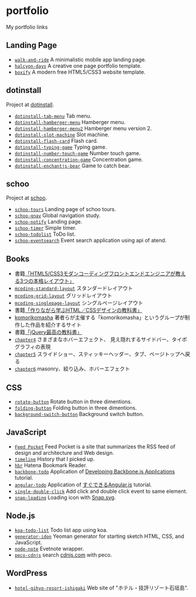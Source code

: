 # portfolio
My portfolio links

## Landing Page
 - [`walk-and-ride`](https://github.com/shgtkshruch/walk-and-ride) A minimalistic mobile app landing page.
 - [`halcyon-days`](https://github.com/shgtkshruch/halcyon-days) A creative one page portfolio template.
 - [`boxify`](https://github.com/shgtkshruch/boxify) A modern free HTML5/CSS3 website template.

## dotinstall
Project at [dotinstall](http://dotinstall.com).
 - [`dotinstall-tab-menu`](https://github.com/shgtkshruch/dotinstall-tab-menu) Tab menu.
 - [`dotinstall-hamberger-menu`](https://github.com/shgtkshruch/dotinstall-hamberger-menu) Hamberger menu.
 - [`dotinstall-hamberger-menu2`](https://github.com/shgtkshruch/dotinstall-hamberger-menu2) Hamberger menu version 2.
 - [`dotinstall-slot-machine`](https://github.com/shgtkshruch/dotinstall-slot-machine) Slot machine.
 - [`dotinstall-flash-card`](https://github.com/shgtkshruch/dotinstall-flash-card) Flash card.
 - [`dotinstall-typing-game`](https://github.com/shgtkshruch/dotinstall-typing-game) Typing game.
 - [`dotinstall-number-touch-game`](https://github.com/shgtkshruch/dotinstall-number-touch-game) Number touch game.
 - [`dotinstall-concentration-game`](https://github.com/shgtkshruch/dotinstall-concentration-game) Concentration game.
 - [`dotinstall-enchantjs-bear`](https://github.com/shgtkshruch/dotinstall-enchantjs-bear) Game to catch bear.


## schoo
Project at [schoo](https://schoo.jp/).
 - [`schoo-tours`](https://github.com/shgtkshruch/schoo-tours) Landing page of schoo tours.
 - [`schoo-gnav`](https://github.com/shgtkshruch/schoo-gnav) Global navigation study.
 - [`schoo-notify`](https://github.com/shgtkshruch/schoo-notify) Landing page.
 - [`schoo-timer`](https://github.com/shgtkshruch/schoo-timer) Simple timer.
 - [`schoo-todolist`](https://github.com/shgtkshruch/schoo-todolist) ToDo list.
 - [`schoo-eventsearch`](https://github.com/shgtkshruch/schoo-eventsearch) Event search application using api of atend.

## Books
 - 書籍[「HTML5/CSS3モダンコーディングフロントエンドエンジニアが教える3つの本格レイアウト」](http://www.shoeisha.co.jp/book/detail/9784798141572)
  - [`mcoding-standard-layout`](https://github.com/shgtkshruch/mcoding-standard-layout) スタンダードレイアウト
  - [`mcoding-grid-layout`](https://github.com/shgtkshruch/mcoding-grid-layout) グリッドレイアウト
  - [`mcoding-singlepage-layout`](https://github.com/shgtkshruch/mcoding-singlepage-layout) シングルページレイアウト
 - 書籍[「作りながら学ぶHTML／CSSデザインの教科書」](http://htmlcss.cat-speak.net/)
  - [komorikomasha](https://github.com/shgtkshruch/htmlcss-design-textbook) 著者らが主催する「komorikomasha」というグループが制作した作品を紹介するサイト
 - 書籍[「jQuery最高の教科書」](http://jquery.shiftbrain.co.jp/)
  - [`chapter4`](https://github.com/shgtkshruch/jquery-best-textbook-chapter4) さまざまなホバーエフェクト、 見え隠れするサイドバー、タイポグラフィの表現
  - [`chapter5`](https://github.com/shgtkshruch/jquery-best-textbook-chapter5) スライドショー、スティッキーヘッダー、タブ、ページトップへ戻る
  - [`chapter6`](https://github.com/shgtkshruch/jquery-best-textbook-chapter6) masonry、絞り込み、ホバーエフェクト

## CSS
- [`rotate-button`](https://github.com/shgtkshruch/rotate-button) Rotate button in three dimentions.
- [`folding-button`](https://github.com/shgtkshruch/folding-button) Folding button in three dimentions.
- [`background-switch-button`](https://github.com/shgtkshruch/background-switch-button) Background switch button.

## JavaScript
 - [`Feed Pocket`](https://github.com/shgtkshruch/feed-pocket) Feed Pocket is a site that summarizes the RSS feed of design and architecture and Web design.
 - [`timeline`](https://github.com/shgtkshruch/timeline) History that I picked up.
 - [`hbr`](https://github.com/shgtkshruch/hbr) Hatena Bookmark Reader.
 - [`backbone-todo`](https://github.com/shgtkshruch/backbone-todo) Application of [Developing Backbone.js Applications](http://shop.oreilly.com/product/0636920025344.do) tutorial.
 - [`angular-todo`](https://github.com/shgtkshruch/angular-todo) Application of [すぐできるAngular.js](http://8th713.github.io/LearnAngularJS/#/) tutorial.
 - [`single-double-click`](https://github.com/shgtkshruch/single-double-click) Add click and double click event to same element.
 - [`snap-loading`](https://github.com/shgtkshruch/snap-loading) Loading icon with [Snap.svg](http://snapsvg.io/).

## Node.js
 - [`koa-todo-list`](https://github.com/shgtkshruch/koa-todo-list) Todo list app using koa.
 - [`generator-idon`](https://github.com/shgtkshruch/generator-idon) Yeoman generator for starting sketch HTML, CSS, and JavaScript.
 - [`node-note`](https://github.com/shgtkshruch/node-note) Evetnote wrapper.
 - [`peco-cdnjs`](https://github.com/shgtkshruch/peco-cdnjs) search [cdnjs.com](https://cdnjs.com/) with peco. 


## WordPress
 - [`hotel-gihyo-resort-ishigaki`](https://github.com/shgtkshruch/hotel-gihyo-resort-ishigaki) Web site of "ホテル・技評リゾート石垣島".
